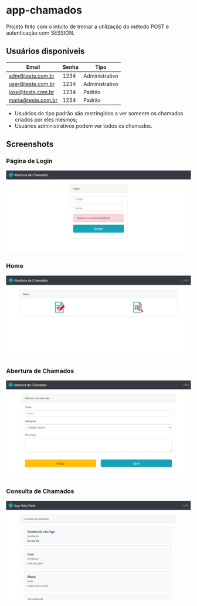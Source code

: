 # app-chamados
Projeto feito com o intuito de treinar a utilização do método POST e autenticação com SESSION.
## Usuários disponíveis
|Email|Senha|Tipo
|--|--|--|
|adm@teste.com.br|1234|Administrativo
|user@teste.com.br|1234|Administrativo
|jose@teste.com.br|1234|Padrão
|maria@teste.com.br|1234|Padrão
- Usuários do tipo padrão são restringidos a ver somente os chamados criados por eles mesmos;
- Usuários administrativos podem ver todos os chamados.
## Screenshots
### Página de Login
![Página de Login](https://raw.githubusercontent.com/teuspersi/app-chamados/main/screenshot1.png)
### Home
![Página Home](https://raw.githubusercontent.com/teuspersi/app-chamados/main/screenshot2.png)
### Abertura de Chamados
![Página Abrir Chamados](https://raw.githubusercontent.com/teuspersi/app-chamados/main/screenshot3.png)
### Consulta de Chamados
![Página Consultar Chamados](https://raw.githubusercontent.com/teuspersi/app-chamados/main/screenshot4.png)
